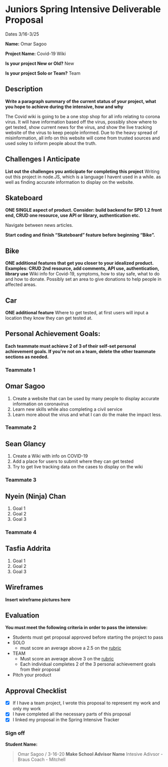 # Juniors Spring Intensive Deliverable Proposal

Dates 3/16-3/25

**Name:** Omar Sagoo


**Project Name:** Covid-19 Wiki


**Is your project New or Old?** New


**Is your project Solo or Team?** Team


## Description

**Write a paragraph summary of the current status of your project, what you hope to achieve during the intensive, how and why**

The Covid wiki is going to be a one stop shop for all info relating to corona virus. It will have information based off the virus, possibly show where to get tested, show current news for the virus, and show the live tracking website of the virus to keep people informed. Due to the heavy spread of misinformation, all info on this website will come from trusted sources and used soley to inform people about the truth.

## Challenges I Anticipate

**List out the challenges you anticipate for completing this project**
Writing out this project in node.JS, which is a language I havent used in a while. as well as finding accurate information to display on the website. 

## Skateboard

**ONE SINGLE aspect of product. Consider: build backend for SPD 1.2 front end, CRUD one resource, use API or library, authentication etc.**

Navigate between news articles.

**Start coding and finish “Skateboard” feature before beginning “Bike”.** 

## Bike
**ONE additional features that get you closer to your idealized product. Examples: CRUD 2nd resource, add comments, API use, authentication, library use** 
Wiki info for Covid-19, symptoms, how to stay safe, what to do and how to donate. Possibly set an area to give donations to help people in affected areas.

## Car
**ONE additional feature** 
Where to get tested, at first users will input a location they know they can get tested at. 


## Personal Achievement Goals:

**Each teammate must achieve 2 of 3 of their self-set personal achievement goals. If you're not on a team, delete the other teammate sections as needed.**

### Teammate 1
## Omar Sagoo

1. Create a website that can be used by many people to display accurate information on coronavirus
1. Learn new skills while also completing a civil service
1. Learn more about the virus and what I can do the make the impact less.

### Teammate 2
## Sean Glancy

1. Create a Wiki with info on COVID-19
1. Add a place for users to submit where they can get tested
1. Try to get live tracking data on the cases to display on the wiki

### Teammate 3
## Nyein (Ninja) Chan

1. Goal 1
1. Goal 2
1. Goal 3

### Teammate 4
## Tasfia Addrita

1. Goal 1
1. Goal 2
1. Goal 3


## Wireframes

**Insert wireframe pictures here**


## Evaluation

**You must meet the following criteria in order to pass the intensive:**

- Students must get proposal approved before starting the project to pass
- SOLO 
    - must score an average above a 2.5 on the [rubric]
- TEAM 
    - Must score an average above 3 on the [rubric]
    - Each individual completes 2 of the 3 personal achievement goals from their proposal
- Pitch your product

[rubric]:https://docs.google.com/document/d/1IOQDmohLBEBT-hyr-2vgw1mbZUNsq3fHxVfH0oRmVt0/edit


## Approval Checklist
- [x] If I have a team project, I wrote this proposal to represent my work and only my work
- [x] I have completed all the necessary parts of this proposal
- [x] I linked my proposal in the Spring Intensive Tracker

### Sign off

**Student Name:**                
> Omar Sagoo / 3-16-20
**Make School Advisor Name**
> Intesive Adivsor - Braus
> Coach - Mitchell